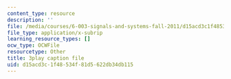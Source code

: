 ```yaml
---
content_type: resource
description: ''
file: /media/courses/6-003-signals-and-systems-fall-2011/d15acd3c1f48534f81d5622db34db115_w1Z2FX8rQc0.vtt
file_type: application/x-subrip
learning_resource_types: []
ocw_type: OCWFile
resourcetype: Other
title: 3play caption file
uid: d15acd3c-1f48-534f-81d5-622db34db115
---
```

